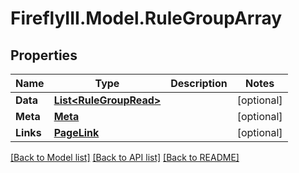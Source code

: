 # FireflyIII.Model.RuleGroupArray
## Properties

Name | Type | Description | Notes
------------ | ------------- | ------------- | -------------
**Data** | [**List&lt;RuleGroupRead&gt;**](RuleGroupRead.md) |  | [optional] 
**Meta** | [**Meta**](Meta.md) |  | [optional] 
**Links** | [**PageLink**](PageLink.md) |  | [optional] 

[[Back to Model list]](../README.md#documentation-for-models) [[Back to API list]](../README.md#documentation-for-api-endpoints) [[Back to README]](../README.md)

